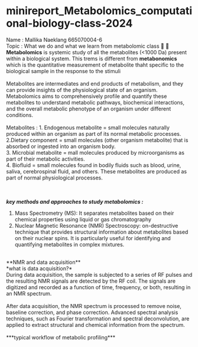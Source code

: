 # minireport_Metabolomics_computational-biology-class-2024
Name : Mallika Naeklang 665070004-6
<br>Topic : What we do and what we learn from metabolomic class :book: 
:open_book:
<br> **Metabolomics** is systemic study of all the metabolites (<1000 Da) present within a biological system. This trems is different from **metabonomics** which is the quantitative measurement of metabolite thaht specific to the biological sample in the response to the stimuli
<br>
<br>
Metabolites are intermediates and end products of metabolism, and they can provide insights of the physiological state of an organism. Metabolomics aims to comprehensively profile and quantify these metabolites to understand metabolic pathways, biochemical interactions, and the overall metabolic phenotype of an organism under different conditions.
<br>
<br>
Metabolites :   1. Endogenous metabolite = small molecules naturally produced within an organism as part of its normal metabolic processes.<br>
2.Dietary component = small molecules (other organism metabolite) that is absorbed or ingested into an organism body.<br>
3. Microbial metabolite = mall molecules produced by microorganisms as part of their metabolic activities. <br>
4. Biofluid = small molecules found in bodily fluids such as blood, urine, saliva, cerebrospinal fluid, and others. These metabolites are produced as part of normal physiological processes.<br>
<br>
<br>

***key methods and approaches to study metabolomics :***<br>
1. Mass Spectrometry (MS):  It separates metabolites based on their chemical properties using liquid or gas chromatography<br>
2. Nuclear Magnetic Resonance (NMR) Spectroscopy: on-destructive technique that provides structural information about metabolites based on their nuclear spins. It is particularly useful for identifying and quantifying metabolites in complex mixtures.<br>

<br>
**NMR and data acquisition**
<br>
*what is data acquisition?* <br>
During data acquisition, the sample is subjected to a series of RF pulses and the resulting NMR signals are detected by the RF coil. The signals are digitized and recorded as a function of time, frequency, or both, resulting in an NMR spectrum.
<br>
<br>
After data acquisition, the NMR spectrum is processed to remove noise, baseline correction, and phase correction. Advanced spectral analysis techniques, such as Fourier transformation and spectral deconvolution, are applied to extract structural and chemical information from the spectrum.

<br>
<br>
***typical workflow of metabolic profiling***
